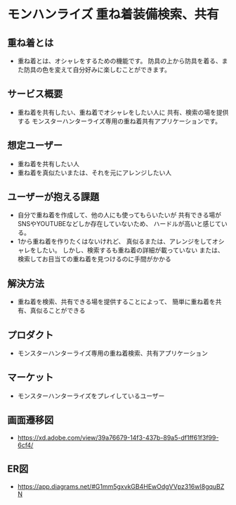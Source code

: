 # モンハンライズ 重ね着装備検索、共有
## 重ね着とは
- 重ね着とは、オシャレをするための機能です。
防具の上から防具を着る、また防具の色を変えて自分好みに楽しむことができます。

## サービス概要
- 重ね着を共有したい、重ね着でオシャレをしたい人に
共有、検索の場を提供する
モンスターハンターライズ専用の重ね着共有アプリケーションです。

## 想定ユーザー
- 重ね着を共有したい人
- 重ね着を真似たいまたは、それを元にアレンジしたい人

## ユーザーが抱える課題
- 自分で重ね着を作成して、他の人にも使ってもらいたいが
共有できる場がSNSやYOUTUBEなどしか存在していないため、
ハードルが高いと感じている。
- 1から重ね着を作りたくはないけれど、
真似るまたは、アレンジをしてオシャレをしたい。
しかし、検索するも重ね着の詳細が載っていない
または、検索してお目当ての重ね着を見つけるのに手間がかかる

## 解決方法
- 重ね着を検索、共有できる場を提供することによって、
簡単に重ね着を共有、真似ることができる

## プロダクト
- モンスターハンターライズ専用の重ね着検索、共有アプリケーション

## マーケット
- モンスターハンターライズをプレイしているユーザー

## 画面遷移図
- https://xd.adobe.com/view/39a76679-14f3-437b-89a5-df1ff61f3f99-6cf4/

## ER図
- https://app.diagrams.net/#G1mm5gxvkGB4HEwOdgVVpz316wI8gquBZN
